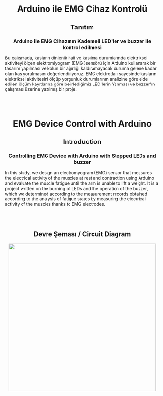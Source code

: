 <h1 align="center"> Arduino ile EMG Cihaz Kontrolü </h1>

<h2 align="center"> Tanıtım </h2>
<h3 align="center"> Arduino ile EMG Cihazının Kademeli LED'ler ve buzzer ile kontrol edilmesi </h3>

Bu çalışmada, kasların dinlenik hali ve kasılma durumlarında elektriksel aktiviteyi ölçen elektromiyogram (EMG )sensörü için Arduino kullanarak bir tasarım yapılması ve kolun bir ağırlığı kaldıramayacak duruma gelene kadar olan kas yorulmasını değerlendiriyoruz. EMG elektrotları sayesinde kasların elektriksel aktivitesini ölçüp yorgunluk durumlarının analizine göre elde edilen ölçüm kayıtlarına göre belirlediğimiz LED'lerin Yanması ve buzzer'ın çalışması üzerine yazılmış bir proje.

<br>
<br>

<h1 align="center"> EMG Device Control with Arduino </h1>

<h2 align="center"> Introduction </h2>
<h3 align="center"> Controlling EMG Device with Arduino with Stepped LEDs and buzzer </h3>

In this study, we design an electromyogram (EMG) sensor that measures the electrical activity of the muscles at rest and contraction using Arduino and evaluate the muscle fatigue until the arm is unable to lift a weight. It is a project written on the burning of LEDs and the operation of the buzzer, which we determined according to the measurement records obtained according to the analysis of fatigue states by measuring the electrical activity of the muscles thanks to EMG electrodes.

<br>
<br>

<h2 align="center"> Devre Şeması / Circuit Diagram </h2>
<div align="center"> <img width="480" src="https://user-images.githubusercontent.com/108617345/177048671-d4926de2-5154-416d-9ba9-4c5c38281843.jpg"> </div>

